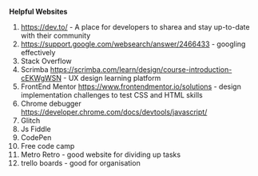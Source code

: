 **Helpful Websites**

1. https://dev.to/ - A place for developers to sharea and stay up-to-date with their community
2. https://support.google.com/websearch/answer/2466433 - googling effectively
3. Stack Overflow
4. Scrimba https://scrimba.com/learn/design/course-introduction-cEKWgWSN - UX design learning platform
5. FrontEnd Mentor https://www.frontendmentor.io/solutions - design implementation challenges to test CSS and HTML skills
6. Chrome debugger https://developer.chrome.com/docs/devtools/javascript/ 
7. Glitch
8. Js Fiddle
9. CodePen
10. Free code camp 
11. Metro Retro - good website for dividing up tasks
12. trello boards - good for organisation 